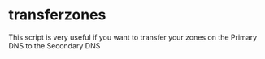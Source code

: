 # transferzones
This script is very useful if you want to transfer your zones on the Primary DNS to the Secondary DNS
